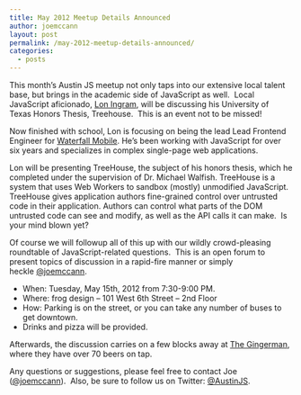 ```yaml
---
title: May 2012 Meetup Details Announced
author: joemccann
layout: post
permalink: /may-2012-meetup-details-announced/
categories:
  - posts
---
```

This month&#8217;s Austin JS meetup not only taps into our extensive local talent base, but brings in the academic side of JavaScript as well.  Local JavaScript aficionado, [Lon Ingram][1], will be discussing his University of Texas Honors Thesis, Treehouse.  This is an event not to be missed!

Now finished with school, Lon is focusing on being the lead Lead Frontend Engineer for [Waterfall Mobile][2]. He&#8217;s been working with JavaScript for over six years and specializes in complex single-page web applications.

Lon will be presenting TreeHouse, the subject of his honors thesis, which he completed under the supervision of Dr. Michael Walfish. TreeHouse is a system that uses Web Workers to sandbox (mostly) unmodified JavaScript. TreeHouse gives application authors fine-grained control over untrusted code in their application. Authors can control what parts of the DOM untrusted code can see and modify, as well as the API calls it can make.  Is your mind blown yet?

Of course we will followup all of this up with our wildly crowd-pleasing roundtable of JavaScript-related questions.  This is an open forum to present topics of discussion in a rapid-fire manner or simply heckle [@joemccann][3].

  * When: Tuesday, May 15th, 2012 from 7:30-9:00 PM.
  * Where: frog design – 101 West 6th Street – 2nd Floor
  * How: Parking is on the street, or you can take any number of buses to get downtown.
  * Drinks and pizza will be provided.

Afterwards, the discussion carries on a few blocks away at [The Gingerman][4], where they have over 70 beers on tap.

Any questions or suggestions, please feel free to contact Joe ([@joemccann][5]).  Also, be sure to follow us on Twitter: [@AustinJS][6].

 [1]: http://twitter.com/lawnsea
 [2]: http://www.waterfallmobile.com/
 [3]: http://twitter.com/joemccann
 [4]: http://gingermanpub.com/
 [5]: http://twitter.com/joemccann "Joe McCann on Twitter"
 [6]: http://twitter.com/austinjs "AustinJS on Twitter"